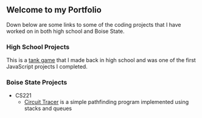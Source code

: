 ## Welcome to my Portfolio
Down below are some links to some of the coding projects that I have worked on in both high school and Boise State.

### High School Projects

This is a [tank game](https://github.com/josephmoore99/Tank-Game) that I made back in high school and was one of the first JavaScript projects I completed.


### Boise State Projects

* CS221
  * [Circuit Tracer](https://github.com/josephmoore99/Circuit-Tracer) is a simple pathfinding program implemented using stacks and queues
